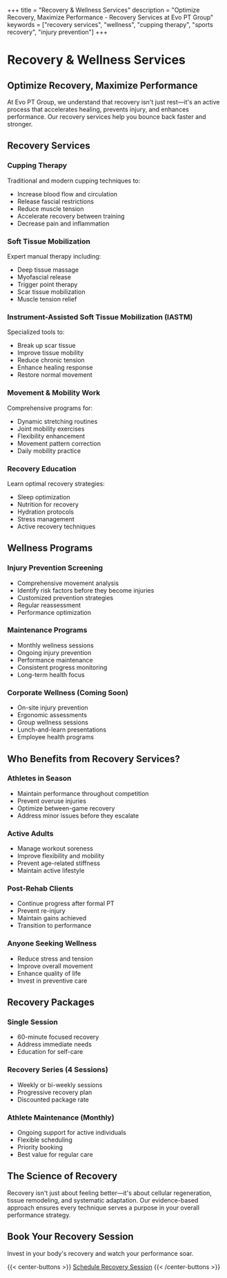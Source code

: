 +++
title = "Recovery & Wellness Services"
description = "Optimize Recovery, Maximize Performance - Recovery Services at Evo PT Group"
keywords = ["recovery services", "wellness", "cupping therapy", "sports recovery", "injury prevention"]
+++

# Recovery & Wellness Services
## Optimize Recovery, Maximize Performance

At Evo PT Group, we understand that recovery isn't just rest—it's an active process that accelerates healing, prevents injury, and enhances performance. Our recovery services help you bounce back faster and stronger.

## Recovery Services

### Cupping Therapy
Traditional and modern cupping techniques to:
- Increase blood flow and circulation
- Release fascial restrictions
- Reduce muscle tension
- Accelerate recovery between training
- Decrease pain and inflammation

### Soft Tissue Mobilization
Expert manual therapy including:
- Deep tissue massage
- Myofascial release
- Trigger point therapy
- Scar tissue mobilization
- Muscle tension relief

### Instrument-Assisted Soft Tissue Mobilization (IASTM)
Specialized tools to:
- Break up scar tissue
- Improve tissue mobility
- Reduce chronic tension
- Enhance healing response
- Restore normal movement

### Movement & Mobility Work
Comprehensive programs for:
- Dynamic stretching routines
- Joint mobility exercises
- Flexibility enhancement
- Movement pattern correction
- Daily mobility practice

### Recovery Education
Learn optimal recovery strategies:
- Sleep optimization
- Nutrition for recovery
- Hydration protocols
- Stress management
- Active recovery techniques

## Wellness Programs

### Injury Prevention Screening
- Comprehensive movement analysis
- Identify risk factors before they become injuries
- Customized prevention strategies
- Regular reassessment
- Performance optimization

### Maintenance Programs
- Monthly wellness sessions
- Ongoing injury prevention
- Performance maintenance
- Consistent progress monitoring
- Long-term health focus

### Corporate Wellness (Coming Soon)
- On-site injury prevention
- Ergonomic assessments
- Group wellness sessions
- Lunch-and-learn presentations
- Employee health programs

## Who Benefits from Recovery Services?

### Athletes in Season
- Maintain performance throughout competition
- Prevent overuse injuries
- Optimize between-game recovery
- Address minor issues before they escalate

### Active Adults
- Manage workout soreness
- Improve flexibility and mobility
- Prevent age-related stiffness
- Maintain active lifestyle

### Post-Rehab Clients
- Continue progress after formal PT
- Prevent re-injury
- Maintain gains achieved
- Transition to performance

### Anyone Seeking Wellness
- Reduce stress and tension
- Improve overall movement
- Enhance quality of life
- Invest in preventive care

## Recovery Packages

### Single Session
- 60-minute focused recovery
- Address immediate needs
- Education for self-care

### Recovery Series (4 Sessions)
- Weekly or bi-weekly sessions
- Progressive recovery plan
- Discounted package rate

### Athlete Maintenance (Monthly)
- Ongoing support for active individuals
- Flexible scheduling
- Priority booking
- Best value for regular care

## The Science of Recovery

Recovery isn't just about feeling better—it's about cellular regeneration, tissue remodeling, and systematic adaptation. Our evidence-based approach ensures every technique serves a purpose in your overall performance strategy.

## Book Your Recovery Session

Invest in your body's recovery and watch your performance soar.

{{< center-buttons >}}
  <a href="https://scheduling.go.promptemr.com/onlineScheduling?w=2408&s=DL" class="btn btn-template-main">Schedule Recovery Session</a>
{{< /center-buttons >}}